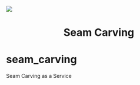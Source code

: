 <p>
  <img src="https://circleci.com/gh/dharness/seam_carving.svg?&style=shield">
</p>
<h1 align="center">Seam Carving</h1>

# seam_carving
Seam Carving as a Service
